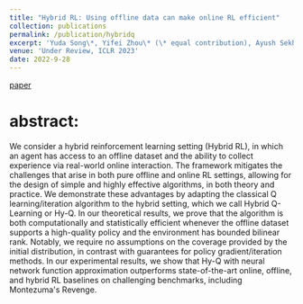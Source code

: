 ```yaml
---
title: "Hybrid RL: Using offline data can make online RL efficient"
collection: publications
permalink: /publication/hybridq
excerpt: 'Yuda Song\*, Yifei Zhou\* (\* equal contribution), Ayush Sekhari, Drew Bagnell, Akshay Krishnamurthy, Wen Sun'
venue: 'Under Review, ICLR 2023'
date: 2022-9-28
---
```

[paper](https://arxiv.org/abs/2210.06718)
# abstract:
We consider a hybrid reinforcement learning setting (Hybrid RL), in which an agent has access to an offline dataset and the ability to collect experience via real-world online interaction. The framework mitigates the challenges that arise in both pure offline and online RL settings, allowing for the design of simple and highly effective algorithms, in both theory and practice. We demonstrate these advantages by adapting the classical Q learning/iteration algorithm to the hybrid setting, which we call Hybrid Q-Learning or Hy-Q. In our theoretical results, we prove that the algorithm is both computationally and statistically efficient whenever the offline dataset supports a high-quality policy and the environment has bounded bilinear rank. Notably, we require no assumptions on the coverage provided by the initial distribution, in contrast with guarantees for policy gradient/iteration methods. In our experimental results, we show that Hy-Q with neural network function approximation outperforms state-of-the-art online, offline, and hybrid RL baselines on challenging benchmarks, including Montezuma's Revenge. 
